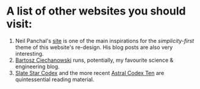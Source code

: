 # A list of other websites you should visit:

1. Neil Panchal's [site](https://neil.computer/) is one of the main inspirations for the *simplicity-first* theme of this website's re-design. His blog posts are also very interesting.
2. [Bartosz Ciechanowski](https://ciechanow.ski/) runs, potentially, my favourite science & engineering blog.
3. [Slate Star Codex](https://slatestarcodex.com/) and the more recent [Astral Codex Ten](https://astralcodexten.substack.com/) are quintessential reading material.

